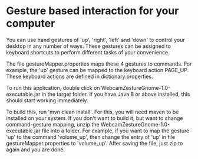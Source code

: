 # Gesture based interaction for your computer

You can use hand gestures of 'up', 'right', 'left' and 'down' to control your desktop in any number of ways. These gestures can be assigned to keyboard shortcuts to perform different tasks of your convenience. 

The file gestureMapper.properties maps these 4 gestures to commands. For example, the 'up' gesture can be mapped to the keyboard action PAGE_UP. These keyboard actions are defined in dictionary.properties.

To run this application, double click on WebcamZestureGnome-1.0-executable.jar in the target folder. If you have Java 8 or above installed, this should start working immediately. 

To build this, run 'mvn clean install'. For this, you will need maven to be installed on your system. If you don't want to build it, but want to change command-gesture mapping, unzip the WebcamZestureGnome-1.0-executable.jar file into a folder. For example, if you want to map the gesture 'up' to the command 'volume_up', then change the entry of 'up' in file gestureMapper.properties to 'volume_up'. After saving the file, just zip to again and you are done.

